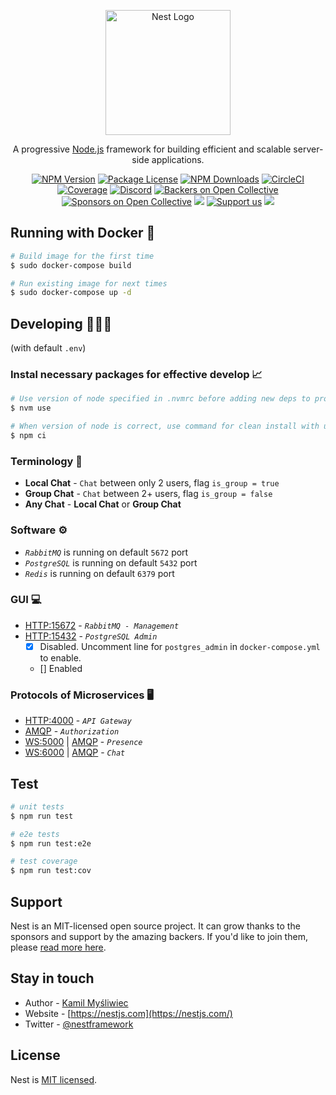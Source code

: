 <p align="center">
  <a href="http://nestjs.com/" target="blank"><img src="https://nestjs.com/img/logo-small.svg" width="200" alt="Nest Logo" /></a>
</p>

[circleci-image]: https://img.shields.io/circleci/build/github/nestjs/nest/master?token=abc123def456
[circleci-url]: https://circleci.com/gh/nestjs/nest

  <p align="center">A progressive <a href="http://nodejs.org" target="_blank">Node.js</a> framework for building efficient and scalable server-side applications.</p>
    <p align="center">
<a href="https://www.npmjs.com/~nestjscore" target="_blank"><img src="https://img.shields.io/npm/v/@nestjs/core.svg" alt="NPM Version" /></a>
<a href="https://www.npmjs.com/~nestjscore" target="_blank"><img src="https://img.shields.io/npm/l/@nestjs/core.svg" alt="Package License" /></a>
<a href="https://www.npmjs.com/~nestjscore" target="_blank"><img src="https://img.shields.io/npm/dm/@nestjs/common.svg" alt="NPM Downloads" /></a>
<a href="https://circleci.com/gh/nestjs/nest" target="_blank"><img src="https://img.shields.io/circleci/build/github/nestjs/nest/master" alt="CircleCI" /></a>
<a href="https://coveralls.io/github/nestjs/nest?branch=master" target="_blank"><img src="https://coveralls.io/repos/github/nestjs/nest/badge.svg?branch=master#9" alt="Coverage" /></a>
<a href="https://discord.gg/G7Qnnhy" target="_blank"><img src="https://img.shields.io/badge/discord-online-brightgreen.svg" alt="Discord"/></a>
<a href="https://opencollective.com/nest#backer" target="_blank"><img src="https://opencollective.com/nest/backers/badge.svg" alt="Backers on Open Collective" /></a>
<a href="https://opencollective.com/nest#sponsor" target="_blank"><img src="https://opencollective.com/nest/sponsors/badge.svg" alt="Sponsors on Open Collective" /></a>
  <a href="https://paypal.me/kamilmysliwiec" target="_blank"><img src="https://img.shields.io/badge/Donate-PayPal-ff3f59.svg"/></a>
    <a href="https://opencollective.com/nest#sponsor"  target="_blank"><img src="https://img.shields.io/badge/Support%20us-Open%20Collective-41B883.svg" alt="Support us"></a>
  <a href="https://twitter.com/nestframework" target="_blank"><img src="https://img.shields.io/twitter/follow/nestframework.svg?style=social&label=Follow"></a>
</p>
  <!--[![Backers on Open Collective](https://opencollective.com/nest/backers/badge.svg)](https://opencollective.com/nest#backer)
  [![Sponsors on Open Collective](https://opencollective.com/nest/sponsors/badge.svg)](https://opencollective.com/nest#sponsor)-->



## Running with Docker 🐋

```bash
# Build image for the first time
$ sudo docker-compose build

# Run existing image for next times
$ sudo docker-compose up -d
```

## Developing 👨🏻‍💻

(with default `.env`)

### Instal necessary packages for effective develop 📈
```bash
# Use version of node specified in .nvmrc before adding new deps to project
$ nvm use

# When version of node is correct, use command for clean install with usage of package-lock.json
$ npm ci
```

### Terminology 📘
- **Local Chat** - `Chat` between only 2 users, flag `is_group = true`
- **Group Chat** - `Chat` between 2+ users, flag `is_group = false`
- **Any Chat** - **Local Chat** or **Group Chat**

### Software ⚙️

- _`RabbitMQ`_ is running on default `5672` port
- _`PostgreSQL`_ is running on default `5432` port
- _`Redis`_ is running on default `6379` port


### GUI 💻

- [HTTP:15672](http://localhost:15672) - _`RabbitMQ - Management`_
- [HTTP:15432](http://localhost:15432) - _`PostgreSQL Admin`_
  - [x] Disabled. Uncomment line for `postgres_admin` in `docker-compose.yml` to enable.
  - [] Enabled

### Protocols of Microservices 🖥

- [HTTP:4000](http://localhost:4000) - _`API Gateway`_
- [AMQP](#) - _`Authorization`_
- [WS:5000](#) | [AMQP](#) - _`Presence`_
- [WS:6000](#) | [AMQP](#) - _`Chat`_

## Test

```bash
# unit tests
$ npm run test

# e2e tests
$ npm run test:e2e

# test coverage
$ npm run test:cov
```

## Support

Nest is an MIT-licensed open source project. It can grow thanks to the sponsors and support by the amazing backers. If you'd like to join them, please [read more here](https://docs.nestjs.com/support).

## Stay in touch

- Author - [Kamil Myśliwiec](https://kamilmysliwiec.com)
- Website - [https://nestjs.com](https://nestjs.com/)
- Twitter - [@nestframework](https://twitter.com/nestframework)

## License

Nest is [MIT licensed](LICENSE).
